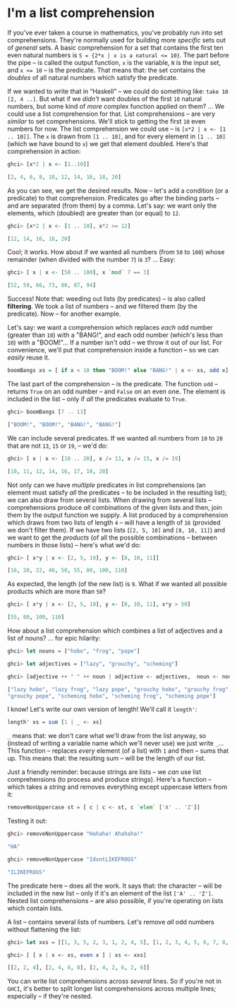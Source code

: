 # I'm a list comprehension

If you've ever taken a course in mathematics, you've probably run into set comprehensions. They're normally used for building more *specific* sets out of *general* sets. A basic comprehension for a set that contains the first ten even natural numbers is `S = {2*x | x is a natural <= 10}`. The part before the pipe – is called the output function, `x` is the variable, `N` is the input set, and `x <= 10` – is the predicate. That means that: the set contains the *doubles* of all natural numbers which satisfy the predicate. 

If we wanted to write that in “Haskell” – we could do something like: `take 10 [2, 4 ..]`. But what if we *didn't* want doubles of the first `10` natural numbers, but some kind of *more* complex function applied on them? … We could use a list comprehension for that. List comprehensions – are very *similar* to set comprehensions. We'll stick to getting the first `10` even numbers for now. The list comprehension we could use – is `[x*2 | x <- [1 .. 10]]`. The `x` is drawn from `[1 .. 10]`, and for every element in `[1 .. 10]` (which we have bound to `x`) we get that element doubled. Here's that comprehension in action:

```haskell
ghci> [x*2 | x <- [1..10]]  

[2, 4, 6, 8, 10, 12, 14, 16, 18, 20]  
```

As you can see, we get the desired results. Now – let's add a condition (or a predicate) to that comprehension. Predicates go after the binding parts – and are separated (from them) by a comma. Let's say: we want only the elements, which (doubled) are greater than (or equal) to `12`. 

```haskell
ghci> [x*2 | x <- [1 .. 10], x*2 >= 12]  

[12, 14, 16, 18, 20]  
```

Cool; it works. How about if we wanted all numbers (from `50` to `100`) whose remainder (when divided with the number `7`) is `3`? … Easy:

```haskell
ghci> [ x | x <- [50 .. 100], x `mod` 7 == 3]  

[52, 59, 66, 73, 80, 87, 94]   
```

Success! Note that: weeding out lists (by predicates) – is also called **filtering**. We took a list of numbers – and we filtered them (by the predicate). Now – for another example. 

Let's say: we want a comprehension which replaces *each* odd number (greater than `10`) with a "BANG!", and each odd number (which's less than `10`) with a "BOOM!"… If a number isn't odd – we throw it out of our list. For convenience, we'll put that comprehension inside a function – so we can *easily* reuse it.

```haskell
boomBangs xs = [ if x < 10 then "BOOM!" else "BANG!" | x <- xs, odd x]   
```

The last part of the comprehension – is the predicate. The function `odd` – returns `True` on an odd number – and `False` on an even one. The element is included in the list – only if *all* the predicates evaluate to `True`. 

```haskell
ghci> boomBangs [7 .. 13]  

["BOOM!", "BOOM!", "BANG!", "BANG!"]   
```

We can include several predicates. If we wanted all numbers from `10` to `20` that are not `13`, `15` or `19`, – we'd do:

```haskell
ghci> [ x | x <- [10 .. 20], x /= 13, x /= 15, x /= 19]  

[10, 11, 12, 14, 16, 17, 18, 20]  
```

Not only can we have *multiple* predicates in list comprehensions (an element must satisfy *all* the predicates – to be included in the resulting list); we can also draw from several lists. When drawing from several lists – comprehensions produce *all* combinations of the given lists and then, join them by the output function we supply. A list produced by a comprehension which draws from two lists of length `4` – will have a length of `16` (provided we don't filter them). If we have two lists (`[2, 5, 10]` and `[8, 10, 11]`) and we want to get the *products* (of all the possible combinations – between numbers in those lists) – here's what we'd do:

```haskell
ghci> [ x*y | x <- [2, 5, 10], y <- [8, 10, 11]]  

[16, 20, 22, 40, 50, 55, 80, 100, 110]   
```

As expected, the length (of the new list) is `9`. What if we wanted all possible products which are more than `50`?

```haskell
ghci> [ x*y | x <- [2, 5, 10], y <- [8, 10, 11], x*y > 50]  

[55, 80, 100, 110]   
```

How about a list comprehension which combines a list of adjectives and a list of nouns? … for epic hilarity:

```haskell
ghci> let nouns = ["hobo", "frog", "pope"]  

ghci> let adjectives = ["lazy", "grouchy", "scheming"]  

ghci> [adjective ++ " " ++ noun | adjective <- adjectives,  noun <- nouns]  

["lazy hobo", "lazy frog", "lazy pope", "grouchy hobo", "grouchy frog",   
"grouchy pope", "scheming hobo", "scheming frog", "scheming pope"]   
```

I know! Let's write our own version of length! We'll call it `length'`:

```haskell
length' xs = sum [1 | _ <- xs]   
```

`_` means that: we don't care what we'll draw from the list anyway, so (instead of writing a variable name which we'll never use) we just write `_`… This function – replaces *every* element (of a list) with `1` and then – sums that up. This means that: the resulting sum – will be the length of our list.

Just a friendly reminder: because strings are lists – we *can* use list comprehensions (to process and produce strings). Here's a function – which takes a *string* and removes everything except uppercase letters from it:

```haskell
removeNonUppercase st = [ c | c <- st, c `elem` ['A' .. 'Z']]   
```

Testing it out: 

```haskell
ghci> removeNonUppercase "Hahaha! Ahahaha!"  

"HA"  
```

```haskell
ghci> removeNonUppercase "IdontLIKEFROGS"  

"ILIKEFROGS"   
```

The predicate here – does all the work. It says that: the character – will be included in the new list – only if it's an element of the list `['A' .. 'Z']`. Nested list comprehensions – are also possible, if you're operating on lists which contain lists. 

A list – contains several lists of numbers. Let's remove *all* odd numbers without flattening the list:

```haskell
ghci> let xxs = [[1, 3, 5, 2, 3, 1, 2, 4, 5], [1, 2, 3, 4, 5, 6, 7, 8, 9], [1, 2, 4, 2, 1, 6, 3, 1, 3, 2, 3, 6]] 

ghci> [ [ x | x <- xs, even x ] | xs <- xxs]  

[[2, 2, 4], [2, 4, 6, 8], [2, 4, 2, 6, 2, 6]]  
```

You can write list comprehensions across *several* lines. So if you're not in `GHCI`, it's better to split longer list comprehensions across multiple lines; especially – if they're nested.